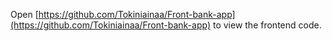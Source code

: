 Open [https://github.com/Tokiniainaa/Front-bank-app](https://github.com/Tokiniainaa/Front-bank-app) to view the frontend code.
